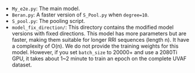 - `My_e2e.py`: The main model.
- `Beran.py`: A faster version of `S_Pool.py` when `degree=10`.
- `S_pool.py`: The pooling script.
- `model_fix_direction/`: This directory contains the modified model versions with fixed directions. This model has more parameters but are faster, making them suitable for longer RRI sequences (length n). It have a complexity of O(n). We do not provide the training weights for this model. However, if you set `batch_size` to 20000+ and use a 2080Ti GPU, it takes about 1~2 minute to train an epoch on the complete UVAF dataset.
